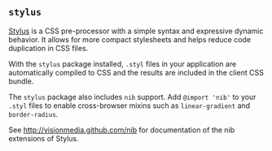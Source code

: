 ## `stylus`

[Stylus](http://learnboost.github.com/stylus/) is a CSS pre-processor with a simple syntax and expressive
dynamic behavior. It allows for more compact stylesheets and
helps reduce code duplication in CSS files.

With the `stylus` package installed, `.styl` files in your application are
automatically compiled to CSS and the results are included in the client
CSS bundle.

The `stylus` package also includes `nib` support. Add `@import 'nib'` to
your `.styl` files to enable cross-browser mixins such as
`linear-gradient` and `border-radius`.

See <http://visionmedia.github.com/nib> for documentation of the nib extensions of Stylus.
